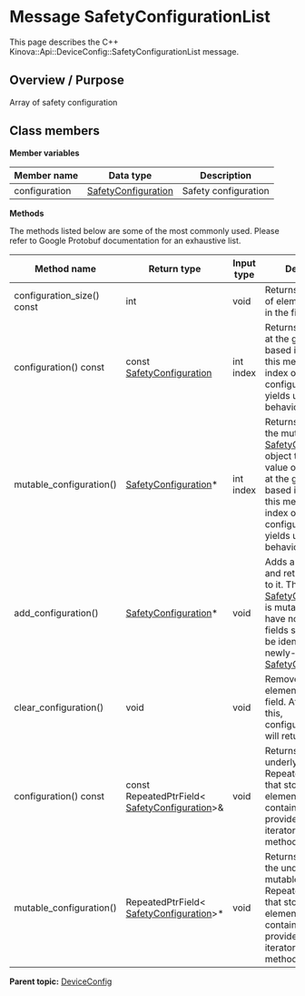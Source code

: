 # Message SafetyConfigurationList

This page describes the C++ Kinova::Api::DeviceConfig::SafetyConfigurationList message.

## Overview / Purpose

Array of safety configuration

## Class members

 **Member variables** 

|Member name|Data type|Description|
|-----------|---------|-----------|
|configuration| [SafetyConfiguration](msg_DeviceConfig_SafetyConfiguration.md#)|Safety configuration|

 **Methods** 

The methods listed below are some of the most commonly used. Please refer to Google Protobuf documentation for an exhaustive list.

|Method name|Return type|Input type|Description|
|-----------|-----------|----------|-----------|
|configuration\_size\(\) const|int|void|Returns the number of elements currently in the field.|
|configuration\(\) const|const [SafetyConfiguration](msg_DeviceConfig_SafetyConfiguration.md#)|int index|Returns the element at the given zero-based index. Calling this method with index outside of \[0, configuration\_size\(\)\) yields undefined behavior.|
|mutable\_configuration\(\)| [SafetyConfiguration](msg_DeviceConfig_SafetyConfiguration.md#)\*|int index|Returns a pointer to the mutable [SafetyConfiguration](msg_DeviceConfig_SafetyConfiguration.md#) object that stores the value of the element at the given zero-based index. Calling this method with index outside of \[0, configuration\_size\(\)\) yields undefined behavior.|
|add\_configuration\(\)| [SafetyConfiguration](msg_DeviceConfig_SafetyConfiguration.md#)\*|void|Adds a new element and returns a pointer to it. The returned [SafetyConfiguration](msg_DeviceConfig_SafetyConfiguration.md#) is mutable and will have none of its fields set \(i.e. it will be identical to a newly-allocated [SafetyConfiguration](msg_DeviceConfig_SafetyConfiguration.md#)\).|
|clear\_configuration\(\)|void|void|Removes all elements from the field. After calling this, configuration\_size\(\) will return zero.|
|configuration\(\) const|const RepeatedPtrField< [SafetyConfiguration](msg_DeviceConfig_SafetyConfiguration.md#)\>&|void|Returns the underlying RepeatedPtrField that stores the field's elements. This container class provides STL-like iterators and other methods.|
|mutable\_configuration\(\)|RepeatedPtrField< [SafetyConfiguration](msg_DeviceConfig_SafetyConfiguration.md#)\>\*|void|Returns a pointer to the underlying mutable RepeatedPtrField that stores the field's elements. This container class provides STL-like iterators and other methods.|

**Parent topic:** [DeviceConfig](../references/summary_DeviceConfig.md)

